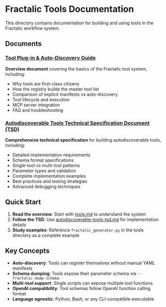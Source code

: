# Fractalic Tools Documentation

This directory contains documentation for building and using tools in the Fractalic workflow system.

## Documents

### [Tool Plug-in & Auto-Discovery Guide](./tools.md)
**Overview document** covering the basics of the Fractalic tool system, including:
- Why tools are first-class citizens
- How the registry builds the master tool list  
- Comparison of explicit manifests vs auto-discovery
- Tool lifecycle and execution
- MCP server integration
- FAQ and troubleshooting

### [Autodiscoverable Tools Technical Specification Document (TSD)](./autodiscoverable-tools-tsd.md)
**Comprehensive technical specification** for building autodiscoverable tools, including:
- Detailed implementation requirements
- Schema format specifications
- Single-tool vs multi-tool patterns
- Parameter types and validation
- Complete implementation examples
- Best practices and testing strategies
- Advanced debugging techniques

## Quick Start

1. **Read the overview**: Start with [tools.md](./tools.md) to understand the system
2. **Follow the TSD**: Use [autodiscoverable-tools-tsd.md](./autodiscoverable-tools-tsd.md) for implementation details
3. **Study examples**: Reference `fractalic_generator.py` in the tools directory as a complete example

## Key Concepts

- **Auto-discovery**: Tools can register themselves without manual YAML manifests
- **Schema dumping**: Tools expose their parameter schema via `--fractalic-dump-schema`
- **Multi-tool support**: Single scripts can expose multiple tool functions
- **OpenAI compatibility**: Tool schemas follow OpenAI function calling format
- **Language agnostic**: Python, Bash, or any CLI-compatible executable
